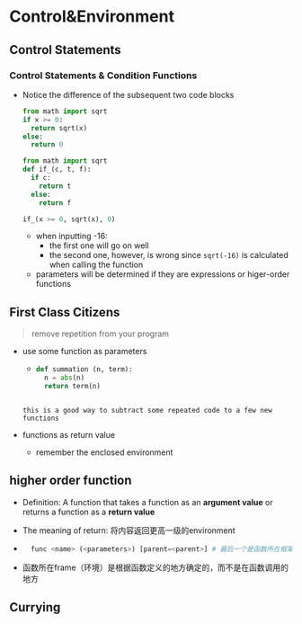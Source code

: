 # Control&Environment

## Control Statements

### Control Statements & Condition Functions

- Notice the difference of the subsequent two code blocks

  ```python
  from math import sqrt
  if x >= 0:
    return sqrt(x)
  else:
    return 0
  ```

  ```python
  from math import sqrt
  def if_(c, t, f):
    if c:
      return t
    else:
      return f
  
  if_(x >= 0, sqrt(x), 0)
  ```

  - when inputting -16:
    - the first one will go on well
    - the second one, however, is wrong since `sqrt(-16)` is calculated when calling the function
  - parameters will be determined if they are expressions or higer-order functions

## First Class Citizens

> remove repetition from your program

- use some function as parameters

  -  ```python
  	 def summation (n, term):
  	   n = abs(n)
  	   return term(n)
  	```

  this is a good way to subtract some repeated code to a few new functions

- functions as return value

  - remember the enclosed environment

## higher order function

- Definition: A function that takes a function as an **argument value** or returns
	a function as a **return value**

- The meaning of return: 将内容返回更高一级的environment

-  ```python
	 func <name> (<parameters>) [parent=<parent>] # 最后一个是函数所在框架（环境）
	 ```

- 函数所在frame（环境）是根据函数定义的地方确定的，而不是在函数调用的地方

## Currying



